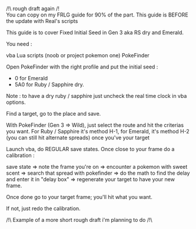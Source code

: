 /!\ rough draft again /!\
You can copy on my FRLG guide for 90% of the part.
This guide is BEFORE the update with Real's scripts

This guide is to cover Fixed Initial Seed in Gen 3 aka RS dry and Emerald.

You need :

vba
Lua scripts (noob or project pokemon one)
PokeFinder

Open PokeFinder with the right profile and put the initial seed :
- 0 for Emerald
- 5A0 for Ruby / Sapphire dry.


Note : to have a dry ruby / sapphire just uncheck the real time clock in vba options.

Find a target, go to the place and save.

With PokeFinder (Gen 3 => Wild), just select the route and hit the criterias you want. For Ruby / Sapphire it's method H-1, for Emerald, it's method H-2 (you can still hit alternate spreads) once you've your target

Launch vba, do REGULAR save states. Once close to your frame do a calibration :

save state => note the frame you're on => encounter a pokemon with sweet scent => search that spread with pokefinder => do the math to find the delay and enter it in "delay box" => regenerate your target to have your new frame.

Once done go to your target frame; you'll hit what you want.

If not, just redo the calibration.

/!\ Example of a more short rough draft i'm planning to do /!\

